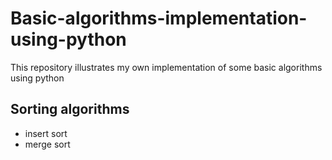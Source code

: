 # Basic-algorithms-implementation-using-python
This repository illustrates my own implementation of some basic algorithms using python
## Sorting algorithms
* insert sort
* merge sort
